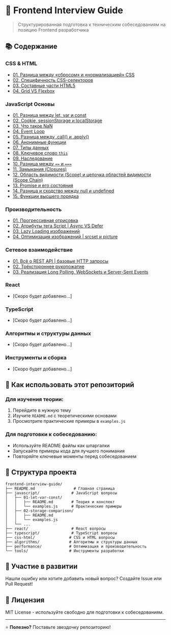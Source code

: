 # 🚀 Frontend Interview Guide

> Структурированная подготовка к техническим собеседованиям на позицию Frontend разработчика

## 📚 Содержание

### CSS & HTML
- [01. Разница между «сбросом» и «нормализацией» CSS](./css-html/01-reset-normalize/)
- [02. Специфичность CSS-селекторов](./css-html/02-css-specificity/)
- [03. Составные части HTML5](./css-html/03-html-web-platform/)
- [04. Grid VS Flexbox](./css-html/04-grid-vs-flexbox/)

### JavaScript Основы
- [01. Разница между let, var и const](./javascript/01-let-var-const/)
- [02. Cookie, sessionStorage и localStorage](./javascript/02-storage-comparison/)
- [03. Что такое NaN](./javascript/03-nan/)
- [04. Event Loop](./javascript/04-event-loop/)
- [05. Разница между .call() и .apply()](./javascript/05-call-apply/)
- [06. Анонимные функции](./javascript/06-anonymous-functions/)
- [07. Типы данных](./javascript/07-data-types/)
- [08. Ключевое слово `this`](./javascript/08-this-key-word/)
- [09. Наследование](./javascript/09-inheritance/)
- [10. Разница между `==` и `===`](./javascript/10-strict-loose-comparison/)
- [11. Замыкания (Closures)](./javascript/11-closures/)
- [12. Область видимости (Scope) и цепочка областей видимости (Scope Chain)](./javascript/12-scope-chain/)
- [13. Promise и его состояния](./javascript/13-promise/)
- [14. Разница и сходство между null и undefined](./javascript/14-null-undefined/)
- [15. Функции высшего порядка](./javascript/15-hof/)

### Производительность
- [01. Прогрессивная отрисовка](./performance/01-progressive-rendering/)
- [02. Атрибуты тега Script | Async VS Defer](./performance/02-defer-vs-async/)
- [03. Lazy Loading изображений](./performance/03-lazy-loading-images/)
- [04. Оптимизация изображений | srcset и picture](./performance/04-responsive-images/)

### Сетевое взаимодействие
- [01. Всё о REST API | базовые HTTP запросы](./networking/01-rest-api/)
- [02. Трёхстороннее рукопожатие](./networking/02-tcp-handshake/)
- [03. Реализация Long Polling, WebSockets и Server-Sent Events](./networking/03-realtime/)

### React
- [Скоро будет добавлено...]

### TypeScript
- [Скоро будет добавлено...]

### Алгоритмы и структуры данных
- [Скоро будет добавлено...]

### Инструменты и сборка
- [Скоро будет добавлено...]

## 🎯 Как использовать этот репозиторий

### Для изучения теории:
1. Перейдите в нужную тему
2. Изучите `README.md` с теоретическими основами
3. Просмотрите практические примеры в `examples.js`

### Для подготовки к собеседованию:
- Используйте README файлы как шпаргалки
- Запускайте примеры кода для лучшего понимания
- Повторяйте ключевые моменты перед собеседованием

## 📁 Структура проекта

```
frontend-interview-guide/
├── README.md                 # Главная страница
├── javascript/              # JavaScript вопросы
│   ├── 01-let-var-const/
│   │   ├── README.md        # Теория и конспект
│   │   └── examples.js      # Практические примеры
│   ├── 02-storage-comparison/
│   │   ├── README.md
│   │   └── examples.js
│   └── ...
├── react/                   # React вопросы
├── typescript/              # TypeScript вопросы
├── css-html/               # CSS и HTML вопросы
├── algorithms/             # Алгоритмы и структуры данных
├── performance/            # Оптимизация и производительность
└── tools/                  # Инструменты разработки
```

## 🤝 Участие в развитии

Нашли ошибку или хотите добавить новый вопрос? Создайте Issue или Pull Request!

## 📝 Лицензия

MIT License - используйте свободно для подготовки к собеседованиям.

---

⭐ **Полезно?** Поставьте звездочку репозиторию!